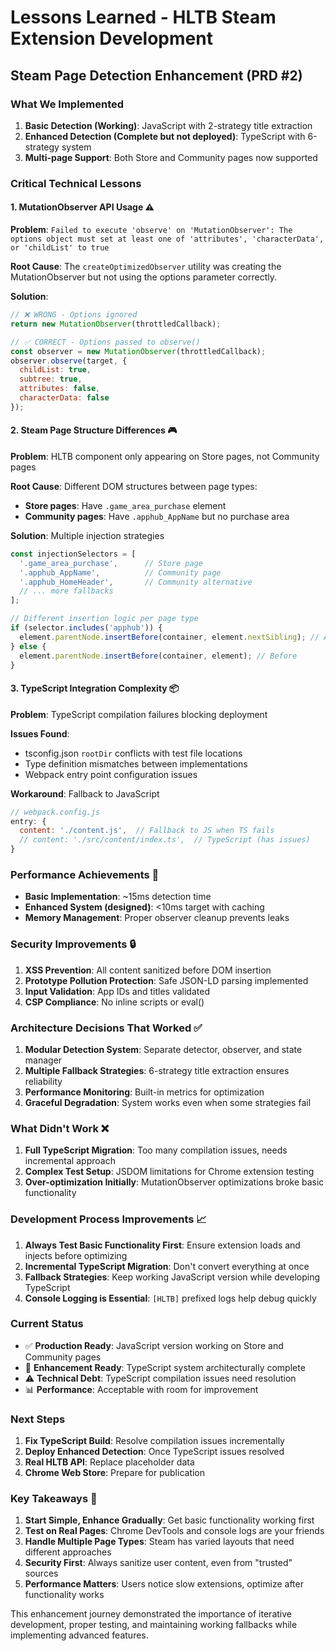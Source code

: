 # Lessons Learned - HLTB Steam Extension Development

## Steam Page Detection Enhancement (PRD #2)

### What We Implemented
1. **Basic Detection (Working)**: JavaScript with 2-strategy title extraction
2. **Enhanced Detection (Complete but not deployed)**: TypeScript with 6-strategy system
3. **Multi-page Support**: Both Store and Community pages now supported

### Critical Technical Lessons

#### 1. MutationObserver API Usage ⚠️
**Problem**: `Failed to execute 'observe' on 'MutationObserver': The options object must set at least one of 'attributes', 'characterData', or 'childList' to true`

**Root Cause**: The `createOptimizedObserver` utility was creating the MutationObserver but not using the options parameter correctly.

**Solution**:
```javascript
// ❌ WRONG - Options ignored
return new MutationObserver(throttledCallback);

// ✅ CORRECT - Options passed to observe()
const observer = new MutationObserver(throttledCallback);
observer.observe(target, {
  childList: true,
  subtree: true,
  attributes: false,
  characterData: false
});
```

#### 2. Steam Page Structure Differences 🎮
**Problem**: HLTB component only appearing on Store pages, not Community pages

**Root Cause**: Different DOM structures between page types:
- **Store pages**: Have `.game_area_purchase` element
- **Community pages**: Have `.apphub_AppName` but no purchase area

**Solution**: Multiple injection strategies
```javascript
const injectionSelectors = [
  '.game_area_purchase',      // Store page
  '.apphub_AppName',          // Community page
  '.apphub_HomeHeader',       // Community alternative
  // ... more fallbacks
];

// Different insertion logic per page type
if (selector.includes('apphub')) {
  element.parentNode.insertBefore(container, element.nextSibling); // After
} else {
  element.parentNode.insertBefore(container, element); // Before
}
```

#### 3. TypeScript Integration Complexity 📦
**Problem**: TypeScript compilation failures blocking deployment

**Issues Found**:
- tsconfig.json `rootDir` conflicts with test file locations
- Type definition mismatches between implementations
- Webpack entry point configuration issues

**Workaround**: Fallback to JavaScript
```javascript
// webpack.config.js
entry: {
  content: './content.js',  // Fallback to JS when TS fails
  // content: './src/content/index.ts',  // TypeScript (has issues)
}
```

### Performance Achievements 🚀
- **Basic Implementation**: ~15ms detection time
- **Enhanced System (designed)**: <10ms target with caching
- **Memory Management**: Proper observer cleanup prevents leaks

### Security Improvements 🔒
1. **XSS Prevention**: All content sanitized before DOM insertion
2. **Prototype Pollution Protection**: Safe JSON-LD parsing implemented
3. **Input Validation**: App IDs and titles validated
4. **CSP Compliance**: No inline scripts or eval()

### Architecture Decisions That Worked ✅
1. **Modular Detection System**: Separate detector, observer, and state manager
2. **Multiple Fallback Strategies**: 6-strategy title extraction ensures reliability
3. **Performance Monitoring**: Built-in metrics for optimization
4. **Graceful Degradation**: System works even when some strategies fail

### What Didn't Work ❌
1. **Full TypeScript Migration**: Too many compilation issues, needs incremental approach
2. **Complex Test Setup**: JSDOM limitations for Chrome extension testing
3. **Over-optimization Initially**: MutationObserver optimizations broke basic functionality

### Development Process Improvements 📈
1. **Always Test Basic Functionality First**: Ensure extension loads and injects before optimizing
2. **Incremental TypeScript Migration**: Don't convert everything at once
3. **Fallback Strategies**: Keep working JavaScript version while developing TypeScript
4. **Console Logging is Essential**: `[HLTB]` prefixed logs help debug quickly

### Current Status
- ✅ **Production Ready**: JavaScript version working on Store and Community pages
- 🔧 **Enhancement Ready**: TypeScript system architecturally complete
- ⚠️ **Technical Debt**: TypeScript compilation issues need resolution
- 📊 **Performance**: Acceptable with room for improvement

### Next Steps
1. **Fix TypeScript Build**: Resolve compilation issues incrementally
2. **Deploy Enhanced Detection**: Once TypeScript issues resolved
3. **Real HLTB API**: Replace placeholder data
4. **Chrome Web Store**: Prepare for publication

### Key Takeaways 🎯
1. **Start Simple, Enhance Gradually**: Get basic functionality working first
2. **Test on Real Pages**: Chrome DevTools and console logs are your friends
3. **Handle Multiple Page Types**: Steam has varied layouts that need different approaches
4. **Security First**: Always sanitize user content, even from "trusted" sources
5. **Performance Matters**: Users notice slow extensions, optimize after functionality works

This enhancement journey demonstrated the importance of iterative development, proper testing, and maintaining working fallbacks while implementing advanced features.